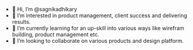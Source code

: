 - 👋 Hi, I’m @sagnikadhikary
- 👀 I’m interested in product management, client success and delivering results.
- 🌱 I’m currently learning for an up-skill into various ways like wirefram building, product management etc.
- 💞️ I’m looking to collaborate on various products and design platform.


<!---
sagnikadhikary/sagnikadhikary is a ✨ special ✨ repository because its `README.md` (this file) appears on your GitHub profile.
You can click the Preview link to take a look at your changes.
--->
